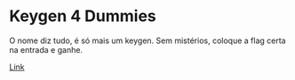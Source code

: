 # Keygen 4 Dummies

O nome diz tudo, é só mais um keygen. Sem mistérios, coloque a flag certa na entrada e ganhe.

[Link](https://cloud.ufscar.br:8080/v1/AUTH_c93b694078064b4f81afd2266a502511/challs.secompctf/b6f903cd188e3ebd799006ed93047cee.tar.gz)

